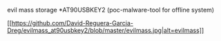 evil mass storage *AT90USBKEY2 (poc-malware-tool for offline system)

[[https://github.com/David-Reguera-Garcia-Dreg/evilmass_at90usbkey2/blob/master/evilmass.jpg|alt=evilmass]]

